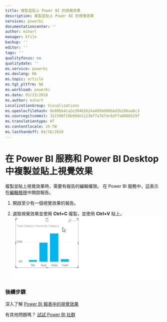 ```yaml
---
title: 複製並貼上 Power BI 的視覺效果
description: 複製並貼上 Power BI 的視覺效果
services: powerbi
documentationcenter: ''
author: mihart
manager: kfile
backup: ''
editor: ''
tags: ''
qualityfocus: no
qualitydate: ''
ms.service: powerbi
ms.devlang: NA
ms.topic: article
ms.tgt_pltfrm: NA
ms.workload: powerbi
ms.date: 03/23/2018
ms.author: mihart
LocalizationGroup: Visualizations
ms.openlocfilehash: 8e00bb4ca2e39462624a489dd96bbd2b266aa6c3
ms.sourcegitcommit: 312390f18b99de1123bf7a7674c6dffa8088529f
ms.translationtype: HT
ms.contentlocale: zh-TW
ms.lasthandoff: 04/16/2018
---
```

# <a name="copy-and-paste-a-visualization-in-power-bi-service-and-power-bi-desktop"></a>在 Power BI 服務和 Power BI Desktop 中複製並貼上視覺效果
複製並貼上視覺效果時，需要有報告的編輯權限。 在 Power BI 服務中，這表示在[編輯檢視](service-reading-view-and-editing-view.md)中開啟報告。

1. 開啟至少有一個視覺效果的報告。  

2. 選取視覺效果並使用 **Ctrl+C** 複製，並使用 **Ctrl+V** 貼上。  
   ![](media/power-bi-visualization-copy-paste/copypasteviznew.gif)

### <a name="next-steps"></a>後續步驟
深入了解 [Power BI 報表中的視覺效果](power-bi-report-visualizations.md)

有其他問題嗎？ [試試 Power BI 社群](http://community.powerbi.com/)

